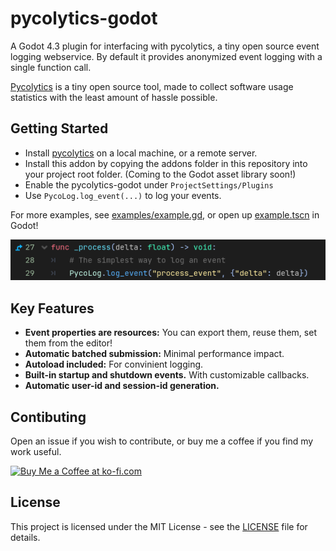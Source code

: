 # pycolytics-godot
A Godot 4.3 plugin for interfacing with pycolytics, a tiny open source event logging webservice. By default it provides anonymized event logging with a single function call.

[Pycolytics](https://github.com/KerekesDavid/pycolytics) is a tiny open source tool, made to collect software usage statistics with the least amount of hassle possible.

## Getting Started
- Install [pycolytics](https://github.com/KerekesDavid/pycolytics) on a local machine, or a remote server. 
- Install this addon by copying the addons folder in this repository into your project root folder. (Coming to the Godot asset library soon!)
- Enable the pycolytics-godot under `ProjectSettings/Plugins`
- Use `PycoLog.log_event(...)` to log your events.

For more examples, see [examples/example.gd](example/example.gd), or open up [example.tscn](example/example.tscn) in Godot!

![The simplest way to log an event.](screenshots/example_screenshot.png)

## Key Features
- __Event properties are resources:__ You can export them, reuse them, set them from the editor!
- __Automatic batched submission:__ Minimal performance impact.
- __Autoload included:__ For convinient logging.
- __Built-in startup and shutdown events.__ With customizable callbacks.
- __Automatic user-id and session-id generation.__


## Contibuting
Open an issue if you wish to contribute, or buy me a coffee if you find my work useful.

<a href='https://ko-fi.com/E1E712JJXK' target='_blank'><img height='36' style='border:0px;height:36px;' src='https://storage.ko-fi.com/cdn/kofi3.png?v=3' border='0' alt='Buy Me a Coffee at ko-fi.com' /></a>


## License
This project is licensed under the MIT License - see the [LICENSE](LICENSE) file for details.
